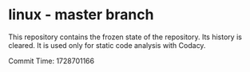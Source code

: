 # linux - master branch

This repository contains the frozen state of the repository.
Its history is cleared. It is used only for static code
analysis with Codacy.

Commit Time: 1728701166
